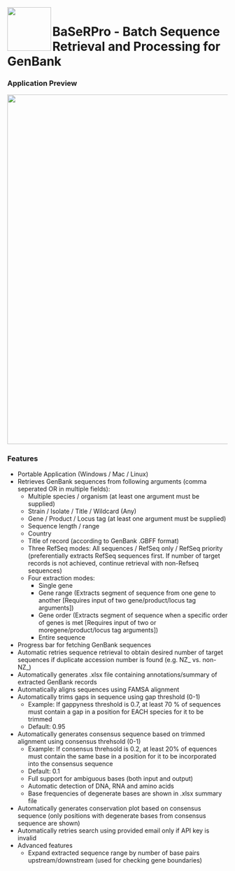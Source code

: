 <img src="https://github.com/user-attachments/assets/59673387-cacb-4cca-a27c-03681739a9d5" width="100" align="left" />

# BaSeRPro - Batch Sequence Retrieval and Processing for GenBank

### Application Preview

<img src="https://github.com/user-attachments/assets/c1129427-0a29-4582-baf9-f3553f39e797" width="800" />

### Features

* Portable Application (Windows / Mac / Linux)
* Retrieves GenBank sequences from following arguments (comma seperated OR in multiple fields): 
  * Multiple species / organism (at least one argument must be supplied)
  * Strain / Isolate / Title / Wildcard (Any)
  * Gene / Product / Locus tag (at least one argument must be supplied)
  * Sequence length / range
  * Country
  * Title of record (according to GenBank .GBFF format)
  * Three RefSeq modes: All sequences / RefSeq only / RefSeq priority (preferentially extracts RefSeq sequences first. If number of target records is not achieved, continue retrieval with non-Refseq sequences)
  * Four extraction modes:
    * Single gene
    * Gene range (Extracts segment of sequence from one gene to another [Requires input of two gene/product/locus tag arguments])
    * Gene order (Extracts segment of sequence when a specific order of genes is met [Requires input of two or moregene/product/locus tag arguments])
    * Entire sequence
* Progress bar for fetching GenBank sequences
* Automatic retries sequence retrieval to obtain desired number of target sequences if duplicate accession number is found (e.g. NZ_ vs. non-NZ_)
* Automatically generates .xlsx file containing annotations/summary of extracted GenBank records
* Automatically aligns sequences using FAMSA alignment
* Automatically trims gaps in sequence using gap threshold (0-1)
  * Example: If gappyness threshold is 0.7, at least 70 % of sequences must contain a gap in a position for EACH species for it to be trimmed
  * Default: 0.95
* Automatically generates consensus sequence based on trimmed alignment using consensus threhsold (0-1)
  * Example: If consensus threhsold is 0.2, at least 20% of equences must contain the same base in a position for it to be incorporated into the consensus sequence
  * Default: 0.1
  * Full support for ambiguous bases (both input and output)
  * Automatic detection of DNA, RNA and amino acids
  * Base frequencies of degenerate bases are shown in .xlsx summary file
* Automatically generates conservation plot based on consensus sequence (only positions with degenerate bases from consensus sequence are shown)
* Automatically retries search using provided email only if API key is invalid
* Advanced features
  * Expand extracted sequence range by number of base pairs upstream/downstream (used for checking gene boundaries)





